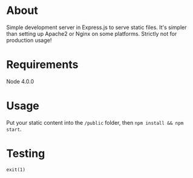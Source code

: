 # About 

Simple development server in Express.js to serve static files. It's simpler than setting up 
Apache2 or Nginx on some platforms. Strictly not for production usage!

# Requirements

Node 4.0.0

# Usage

Put your static content into the `/public` folder, then `npm install && npm start`.

# Testing

`exit(1)`
